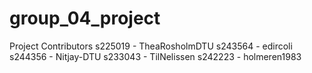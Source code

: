 # group_04_project
Project Contributors
s225019 - TheaRosholmDTU
s243564 - edircoli
s244356 - Nitjay-DTU
s233043 - TilNelissen
s242223 - holmeren1983
